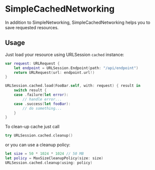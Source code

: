 # SimpleCachedNetworking

In addition to SimpleNetworking, SimpleCachedNetworking helps you to save requested resources.  

## Usage
Just load your resource using URLSession  `cached` instance:

```swift
var request: URLRequest {
    let endpoint = URLSession.Endpoint(path: "/api/endpoint")
    return URLRequest(url: endpoint.url!)
}

URLSession.cached.load(FooBar.self, with: request) { result in
    switch result {
    case .failure(let error):
        // handle error...
    case .success(let fooBar):
        // do something... 
    }
}
```

To clean-up cache just call

```swift
try URLSession.cached.cleanup()
```

or you can use a cleanup policy:

```swift
let size = 50 * 1024 * 1024 // 50 MB
let policy = MaxSizeCleanupPolicy(size: size)
URLSession.cached.cleanup(using: policy)
```



